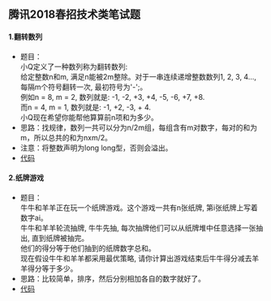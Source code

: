 腾讯2018春招技术类笔试题
----
#### 1.翻转数列
* 题目：<br>
小Q定义了一种数列称为翻转数列:<br>
给定整数n和m, 满足n能被2m整除。对于一串连续递增整数数列1, 2, 3, 4..., 每隔m个符号翻转一次, 最初符号为'-';。<br>
例如n = 8, m = 2, 数列就是: -1, -2, +3, +4, -5, -6, +7, +8.<br>
而n = 4, m = 1, 数列就是: -1, +2, -3, + 4.<br>
小Q现在希望你能帮他算算前n项和为多少。 <br>
* 思路：找规律，数列一共可以分为n/2m组，每组含有m对数字，每对的和为m，所以总共的和为nxm/2。
* 注意：将整数声明为long long型，否则会溢出。
* [代码](https://github.com/Tramac/NewCoder/blob/master/Tencent2018Spring/ReverseNumbers.cpp)
#### 2.纸牌游戏
* 题目：<br>
牛牛和羊羊正在玩一个纸牌游戏。这个游戏一共有n张纸牌, 第i张纸牌上写着数字ai。<br>
牛牛和羊羊轮流抽牌, 牛牛先抽, 每次抽牌他们可以从纸牌堆中任意选择一张抽出, 直到纸牌被抽完。<br>
他们的得分等于他们抽到的纸牌数字总和。<br>
现在假设牛牛和羊羊都采用最优策略, 请你计算出游戏结束后牛牛得分减去羊羊得分等于多少。<br>
* 思路：比较简单，排序，然后分别相加各自的数字就好了。
* [代码](https://github.com/Tramac/NewCoder/blob/master/Tencent2018Spring/2_CardGame.cpp)
